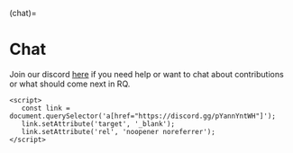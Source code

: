 (chat)=

# Chat

Join our discord [here](https://discord.gg/pYannYntWH) if you need help or want to chat about contributions or what should come next in RQ.

```{raw} html
<script>
   const link = document.querySelector('a[href="https://discord.gg/pYannYntWH"]');
   link.setAttribute('target', '_blank');
   link.setAttribute('rel', 'noopener noreferrer');
</script>
```
